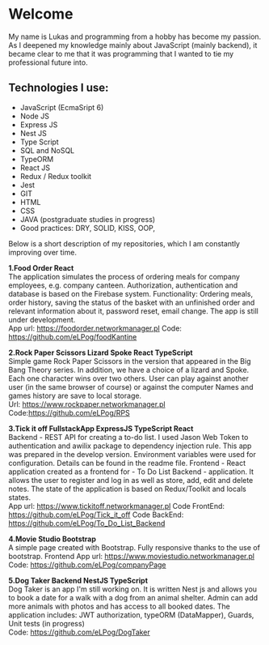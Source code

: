  # Welcome  #
  My name is Lukas and programming from a hobby has become my passion. As I deepened my knowledge mainly about JavaScript (mainly backend), it became clear to me that it was programming that I wanted to tie my professional future into.
  
   ## Technologies I use: ##
  * JavaScript (EcmaSript 6)
  * Node JS
  * Express JS
  * Nest JS
  * Type Script
  * SQL and NoSQL
  * TypeORM
  * React JS
  * Redux / Redux toolkit
  * Jest
  * GIT 
  * HTML
  * CSS
  * JAVA (postgraduate studies in progress)
  * Good practices: DRY, SOLID, KISS, OOP, 
  
   Below is a short description of my repositories, which I am constantly improving over time. 
 
 **1.Food Order React**  
  The application simulates the process of ordering meals for company employees, e.g. company canteen. 
  Authorization, authentication and database is based on the Firebase system.
Functionality: Ordering meals, order history, saving the status of the basket with an unfinished order and relevant information about it, password reset, email change.
The app is still under development.   
  App url: https://foodorder.networkmanager.pl
  Code: https://github.com/eLPog/foodKantine
  
 **2.Rock Paper Scissors Lizard Spoke React TypeScript**  
   Simple game Rock Paper Scissors in the version that appeared in the Big Bang Theory series. In addition, we have a choice of a lizard and Spoke. Each one character wins over two others. 
   User can play against another user  (in the same browser of course) or against the computer Names and games history are save to local storage.  
   Url: https://www.rockpaper.networkmanager.pl
   Code:https://github.com/eLPog/RPS
   
  **3.Tick it off FullstackApp  ExpressJS TypeScript React**  
   Backend - REST API for creating a to-do list. I used Jason Web Token to authentication and awilix package to dependency injection rule. This app was prepared in the develop version. Environment variables were used for configuration. Details can be found in the readme file.
   Frontend -   React application created as a frontend for - To Do List Backend - application. It allows the user to register and log in as well as store, add, edit and delete notes. The state of the application is based on Redux/Toolkit and locals states.      
   App url:  https://www.tickitoff.networkmanager.pl
   Code FrontEnd: https://github.com/eLPog/Tick_it_off
   Code BackEnd: https://github.com/eLPog/To_Do_List_Backend
   
  **4.Movie Studio Bootstrap**  
  A simple page created with Bootstrap. Fully responsive thanks to the use of bootstrap. 
  Frontend App url:  https://www.moviestudio.networkmanager.pl
  Code: https://github.com/eLPog/companyPage
 
 **5.Dog Taker Backend NestJS TypeScript**  
    Dog Taker is an app I'm still working on. It is written Nest js and allows you to book a date for a walk with a dog from an animal shelter. Admin can add more animals with photos and has access to all booked dates. The application includes: JWT authorization, typeORM (DataMapper), Guards, Unit tests (in progress)    
  Code: https://github.com/eLPog/DogTaker 
  
     
    
